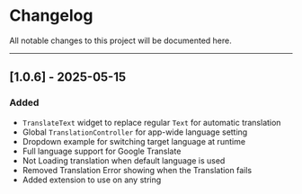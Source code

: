 # Changelog

All notable changes to this project will be documented here.

---

## [1.0.6] - 2025-05-15

### Added
- `TranslateText` widget to replace regular `Text` for automatic translation
- Global `TranslationController` for app-wide language setting
- Dropdown example for switching target language at runtime
- Full language support for Google Translate
- Not Loading translation when default language is used
- Removed Translation Error showing when the Translation fails
- Added extension to use on any string
